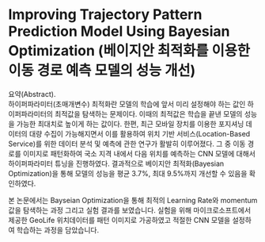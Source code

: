 # Improving Trajectory Pattern Prediction Model Using Bayesian Optimization (베이지안 최적화를 이용한 이동 경로 예측 모델의 성능 개선)

요약(Abstract).  
하이퍼파라미터(초매개변수) 최적화란 모델의 학습에 앞서 미리 설정해야 하는 값인 하이퍼파라미터의 최적값을 탐색하는 문제이다. 이때의 최적값은 학습을 끝낸 모델의 성능을 가능한 최대치로 높이게 하는 값이다. 
한편, 최근 모바일 장치를 이용한 포지셔닝 데이터의 대량 수집이 가능해지면서 이를 활용하여 위치 기반 서비스(Location-Based Service)를 위한 데이터 분석 및 예측에 관한 연구가 활발히 이루어졌다.
그 중 이동 경로를 이미지로 패턴화하여 국소 지격 내에서 다음 위치를 예측하는 CNN 모델에 대해서 하이퍼파라미터 튜닝을 진행하였다. 
결과적으로 베이지안 최적화(Bayesian Optimization)을 통해 모델의 성능을 평균 3.7%, 최대 9.5%까지 개선할 수 있음을 확인하였다.


본 논문에서는 Bayseian Optimization을 통해 최적의 Learning Rate와 momentum값을 탐색하는 과정 그리고 실험 결과를 보였습니다. 
실험을 위해 마이크로소프트에서 제공한 GeoLife 위치데이터를 패턴 이미지로 가공하였고 적절한 CNN 모델을 설정하여 학습하는 과정을 담았습니다.
